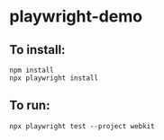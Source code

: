 # playwright-demo

## To install:

`npm install`  
`npx playwright install`

## To run: 

`npx playwright test --project webkit`